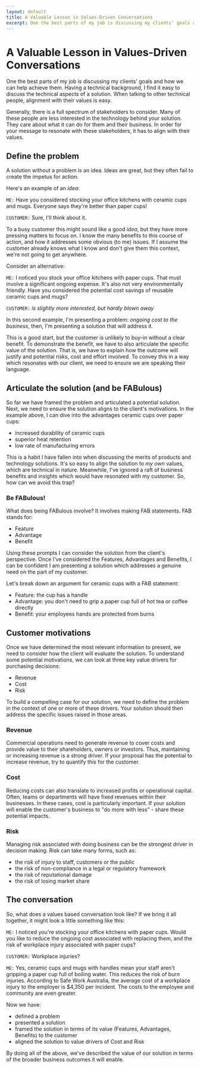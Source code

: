 ```yaml
---
layout: default
title: A Valuable Lesson in Values-Driven Conversations
excerpt: One the best parts of my job is discussing my clients' goals and how we can help achieve them. Having a technical background, I find it easy to discuss the technical aspects of a solution. When talking to other technical people, alignment with their values is easy. Generally, there is a full spectrum of stakeholders to consider. Many of these people are less interested in the technology behind your solution. They care about what it can do for them and their business. In order for your message to resonate with these stakeholders, it has to align with their values.
---
```

# A Valuable Lesson in Values-Driven Conversations

One the best parts of my job is discussing my clients' goals and how we can help achieve them. Having a technical background, I find it easy to discuss the technical aspects of a solution. When talking to other technical people, alignment with their values is easy. 

Generally, there is a full spectrum of stakeholders to consider. Many of these people are less interested in the technology behind your solution. They care about what it can do for them and their business. In order for your message to resonate with these stakeholders, it has to align with their values.

## Define the problem
A solution without a problem is an idea. Ideas are great, but they often fail to create the impetus for action.

Here's an example of an *idea*:

`ME:` Have you considered stocking your office kitchens with ceramic cups and mugs. Everyone says they're better than paper cups!

`CUSTOMER:` Sure, I'll think about it.

To a busy customer this might sound like a good *idea*, but they have more pressing matters to focus on. I know the many benefits to this course of action, and how it addresses some obvious (to me) issues. If I assume the customer already knows what I know and don't give them this context, we're not going to get anywhere.

Consider an alternative:

`ME:` I noticed you stock your office kitchens with paper cups. That must involve a significant ongoing expense. It's also not very environmentally friendly. Have you considered the potential cost savings of reusable ceramic cups and mugs?

`CUSTOMER:` *is slightly more interested, but hardly blown away*

In this second example, I'm presenting a problem: _ongoing cost to the business_, then, I'm presenting a solution that will address it.

This is a good start, but the customer is unlikely to buy-in without a clear benefit. To demonstrate the benefit, we have to also articulate the specific value of the solution. That is, we have to explain how the outcome will justify and potential risks, cost and effort involved. To convey this in a way which resonates with our client, we need to ensure we are speaking their language.

## Articulate the solution (and be FABulous) 
So far we have framed the problem and articulated a potential solution. Next, we need to ensure the solution aligns to the client's motivations.
In the example above, I can dive into the advantages ceramic cups over paper cups:
* increased durability of ceramic cups
* superior heat retention
* low rate of manufacturing errors

This is a habit I have fallen into when discussing the merits of products and technology solutions. It's so easy to align the solution to *my own* values, which are technical in nature. Meanwhile, I've ignored a raft of business benefits and insights which would have resonated with my customer. So, how can we avoid this trap?

### Be FABulous!
What does being FABulous involve? It involves making FAB statements. FAB stands for:
* Feature 
* Advantage 
* Benefit

Using these prompts I can consider the solution from the client's perspective. Once I've considered the Features, Advantages and Benefits, I can be confident I am presenting a solution which addresses a genuine need on the part of my customer. 

Let's break down an argument for ceramic cups with a FAB statement:
* Feature: the cup has a handle
* Advantage: you don't need to grip a paper cup full of hot tea or coffee directly
* Benefit: your employees hands are protected from burns

## Customer motivations 
Once we have determined the most relevant information to present, we need to consider how the client will evaluate the solution.
To understand some potential motivations, we can look at three key value drivers for purchasing decisions:
* Revenue
* Cost
* Risk

To build a compelling case for our solution, we need to define the problem in the context of one or more of these drivers. Your solution should then address the specific issues raised in those areas.

### Revenue 
Commercial operations need to generate revenue to cover costs and provide value to their shareholders, owners or investors. Thus, maintaining or increasing revenue is a strong driver. If your proposal has the potential to increase revenue, try to quantify this for the customer.

### Cost 
Reducing costs can also translate to increased profits or operational capital. Often, teams or departments will have fixed revenues within their businesses. In these cases, cost is particularly important. If your solution will enable the customer's business to "do more with less" - share these potential impacts. 

### Risk 
Managing risk associated with doing business can be the strongest driver in decision making. Risk can take many forms, such as:
* the risk of injury to staff, customers or the public
* the risk of non-compliance in a legal or regulatory framework
* the risk of reputational damage
* the risk of losing market share

## The conversation
So, what does a values based conversation look like? If we bring it all together, it might look a little something like this:

`ME:` I noticed you're stocking your office kitchens with paper cups. Would you like to reduce the ongoing cost associated with replacing them, and the risk of workplace injury associated with paper cups?

`CUSTOMER:` Workplace injuries?

`ME:` Yes, ceramic cups and mugs with handles mean your staff aren't gripping a paper cup full of boiling water. This reduces the risk of burn injuries. According to Safe Work Australia, the average cost of a workplace injury to the employer is $4,350 per incident. The costs to the employee and community are even greater.

Now we have:
* defined a problem
* presented a solution
* framed the solution in terms of its value (Features, Advantages, Benefits) to the customer
* aligned the solution to value drivers of Cost and Risk
  
By doing all of the above, we've described the value of our solution in terms of the broader business outcomes it will enable.
